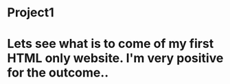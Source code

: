 # Project1
# Lets see what is to come of my first HTML only website. I'm very positive for the outcome..
